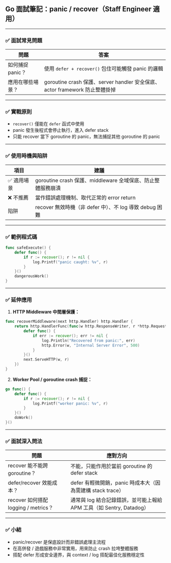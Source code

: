 
## Go 面試筆記：panic / recover（Staff Engineer 適用）

---

### ✅ 面試常見問題

| 問題               | 答案 |
|--------------------|------|
| 如何捕捉 panic？   | 使用 `defer + recover()` 包住可能觸發 panic 的邏輯 |
| 應用在哪些場景？   | goroutine crash 保護、server handler 安全保底、actor framework 防止整體掛掉 |

---

### ✅ 實戰原則

- `recover()` 僅能在 `defer` 函式中使用
- panic 發生後程式會停止執行，進入 defer stack
- 只能 recover 當下 goroutine 的 panic，無法捕捉其他 goroutine 的 panic

---

### ✅ 使用時機與陷阱

| 項目 | 建議 |
|------|------|
| ✅ 適用場景 | goroutine crash 保護、middleware 全域保底、防止整體服務崩潰 |
| ❌ 不推薦 | 當作錯誤處理機制、取代正常的 error return |
| 陷阱 | recover 無效時機（非 defer 中）、不 log 導致 debug 困難 |

---

### ✅ 範例程式碼

```go
func safeExecute() {
    defer func() {
        if r := recover(); r != nil {
            log.Printf("panic caught: %v", r)
        }
    }()
    dangerousWork()
}
```

---

### ✅ 延伸應用

1. **HTTP Middleware 中間層保護：**

```go
func recoverMiddleware(next http.Handler) http.Handler {
    return http.HandlerFunc(func(w http.ResponseWriter, r *http.Request) {
        defer func() {
            if err := recover(); err != nil {
                log.Println("Recovered from panic:", err)
                http.Error(w, "Internal Server Error", 500)
            }
        }()
        next.ServeHTTP(w, r)
    })
}
```

2. **Worker Pool / goroutine crash 捕捉：**

```go
go func() {
    defer func() {
        if r := recover(); r != nil {
            log.Printf("worker panic: %v", r)
        }
    }()
    doWork()
}()
```

---

### ✅ 面試深入問法

| 問題 | 應對方向 |
|------|----------|
| recover 能不能跨 goroutine？ | 不能，只能作用於當前 goroutine 的 defer stack |
| defer/recover 效能成本？ | defer 有輕微開銷，panic 時成本大（因為需建構 stack trace） |
| recover 如何搭配 logging / metrics？ | 通常與 log 結合記錄錯誤，並可能上報給 APM 工具（如 Sentry, Datadog） |

---

### ✅ 小結

- panic/recover 是保底設計而非錯誤處理主流程
- 在高併發 / 遊戲服務中非常實用，用來防止 crash 拉垮整體服務
- 搭配 defer 形成安全邊界，與 context / log 搭配最佳化服務穩定性
